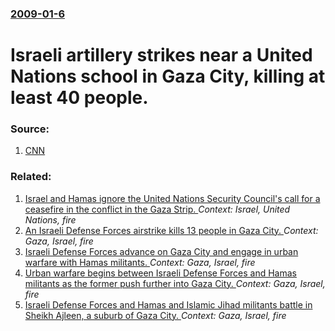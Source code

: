### [2009-01-6](/news/2009/01/6/index.md)

#  Israeli artillery strikes near a United Nations school in Gaza City, killing at least 40 people. 




### Source:

1. [CNN](http://www.cnn.com/2009/WORLD/meast/01/06/israel.gaza/index.html)

### Related:

1. [ Israel and Hamas ignore the United Nations Security Council's call for a ceasefire in the conflict in the Gaza Strip. ](/news/2009/01/9/israel-and-hamas-ignore-the-united-nations-security-council-s-call-for-a-ceasefire-in-the-conflict-in-the-gaza-strip.md) _Context: Israel, United Nations, fire_
2. [ An Israeli Defense Forces airstrike kills 13 people in Gaza City. ](/news/2009/01/17/an-israeli-defense-forces-airstrike-kills-13-people-in-gaza-city.md) _Context: Gaza, Israel, fire_
3. [ Israeli Defense Forces advance on Gaza City and engage in urban warfare with Hamas militants. ](/news/2009/01/13/israeli-defense-forces-advance-on-gaza-city-and-engage-in-urban-warfare-with-hamas-militants.md) _Context: Gaza, Israel, fire_
4. [ Urban warfare begins between Israeli Defense Forces and Hamas militants as the former push further into Gaza City. ](/news/2009/01/12/urban-warfare-begins-between-israeli-defense-forces-and-hamas-militants-as-the-former-push-further-into-gaza-city.md) _Context: Gaza, Israel, fire_
5. [ Israeli Defense Forces and Hamas and Islamic Jihad militants battle in Sheikh Ajleen, a suburb of Gaza City. ](/news/2009/01/11/israeli-defense-forces-and-hamas-and-islamic-jihad-militants-battle-in-sheikh-ajleen-a-suburb-of-gaza-city.md) _Context: Gaza, Israel, fire_

